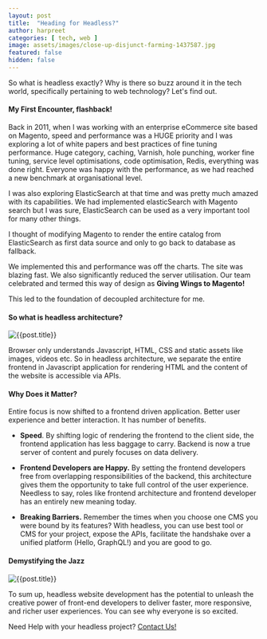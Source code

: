 ```yaml
---
layout: post
title:  "Heading for Headless?"
author: harpreet
categories: [ tech, web ]
image: assets/images/close-up-disjunct-farming-1437587.jpg
featured: false
hidden: false
---
```


So what is headless exactly? Why is there so buzz around it in the tech world, specifically pertaining to web technology? Let's find out.

#### My First Encounter, flashback!

Back in 2011, when I was working with an enterprise eCommerce site based on Magento, speed and performance was a HUGE priority and I was exploring a lot of white papers and best practices of fine tuning performance. Huge category, caching, Varnish, hole punching, worker fine tuning, service level optimisations, code optimisation, Redis, everything was done right. Everyone was happy with the performance, as we had reached a new benchmark at organisational level.

I was also exploring ElasticSearch at that time and was pretty much amazed with its capabilities. We had implemented elasticSearch with Magento search but I was sure, ElasticSearch can be used as a very important tool for many other things.

I thought of modifying Magento to render the entire catalog from ElasticSearch as first data source and only to go back to database as fallback.

We implemented this and performance was off the charts. The site was blazing fast. We also significantly reduced the server utilisation.
Our team celebrated and termed this way of design as <b>Giving Wings to Magento!</b>


This led to the foundation of decoupled architecture for me.


#### So what is headless architecture?

<p class="mb-5"><img class="shadow-lg" src="{{site.baseurl}}/assets/images/headless-architecture.jpg" alt="{{post.title}}" /></p>

Browser only understands Javascript, HTML, CSS and static assets like images, videos etc. So in headless architecture, we separate the entire frontend in Javascript application for rendering HTML and the content of the website is accessible via APIs.


#### Why Does it Matter?

Entire focus is now shifted to a frontend driven application. Better user experience and better interaction. It has number of benefits.

+ <b>Speed</b>. By shifting logic of rendering the frontend to the client side, the frontend application has less baggage to carry. Backend is now a true server of content and purely focuses on data delivery.

+ <b>Frontend Developers are Happy.</b> By setting the frontend developers free from overlapping responsibilities of the backend, this architecture gives them the opportunity to take full control of the user experience. Needless to say, roles like frontend architecture and frontend developer has an entirely new meaning today.

+ <b>Breaking Barriers.</b> Remember the times when you choose one CMS you were bound by its features? With headless, you can use best tool or CMS for your project, expose the APIs, facilitate the handshake over a unified platform (Hello, GraphQL!) and you are good to go.


#### Demystifying the Jazz

<p class="mb-5"><img class="shadow-lg" src="{{site.baseurl}}/assets/images/abstract-art-background-1037992.jpg" alt="{{post.title}}" /></p>


To sum up, headless website development has the potential to unleash the creative power of front-end developers to deliver faster, more responsive, and richer user experiences. You can see why everyone is so excited.


Need Help with your headless project? <a href="mailto:harpreet@ahyconsulting.com">Contact Us!</a>
